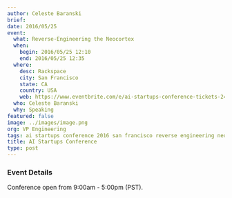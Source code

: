 ```yaml
---
author: Celeste Baranski
brief:
date: 2016/05/25
event:
  what: Reverse-Engineering the Neocortex
  when:
    begin: 2016/05/25 12:10
    end: 2016/05/25 12:35
  where:
    desc: Rackspace
    city: San Francisco
    state: CA
    country: USA
    web: https://www.eventbrite.com/e/ai-startups-conference-tickets-24722374287
  who: Celeste Baranski
  why: Speaking
featured: false
image: ../images/image.png
org: VP Engineering
tags: ai startups conference 2016 san francisco reverse engineering neocortex machine intelligence
title: AI Startups Conference
type: post
---
```


### Event Details

Conference open from 9:00am - 5:00pm (PST).
